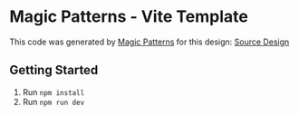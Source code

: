 # Magic Patterns - Vite Template

This code was generated by [Magic Patterns](https://magicpatterns.com) for this design: [Source Design](https://www.magicpatterns.com/c/t6mbctjoapgfgjfxifxvqh)

## Getting Started

1. Run `npm install`
2. Run `npm run dev`
